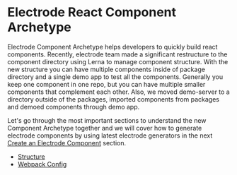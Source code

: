 # Electrode React Component Archetype

Electrode Component Archetype helps developers to quickly build react components. Recently, electrode team made a significant restructure to the component directory using Lerna to manage component structure. With the new structure you can have multiple components inside of package directory and a single demo app to test all the components. Generally you keep one component in one repo, but you can have multiple smaller components that complement each other. Also, we moved demo-server to a directory outside of the packages, imported components from packages and demoed components through demo app.

Let's go through the most important sections to understand the new Component Archetype together and we will cover how to generate electrode components by using latest electrode generators in the next [Create an Electrode Component](/chapter1/intermediate/create-a-electrode-component.md) section.

-   [Structure](/chapter1/intermediate/component-archetype/component-archetype-structure.md)
-   [Webpack Config](/chapter1/intermediate/component-archetype/webpack-config.md)
